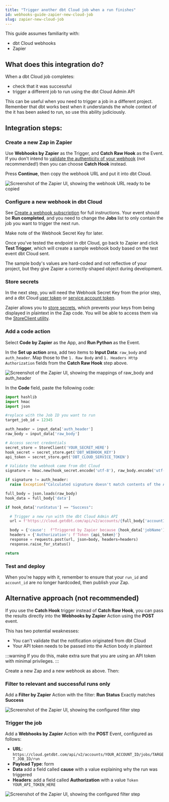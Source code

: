```yaml
---
title: "Trigger another dbt Cloud job when a run finishes"
id: webhooks-guide-zapier-new-cloud-job
slug: zapier-new-cloud-job
---
```


This guide assumes familiarity with:
- dbt Cloud webhooks
- Zapier

## What does this integration do? 
When a dbt Cloud job completes:
 - check that it was successful
 - trigger a different job to run using the dbt Cloud Admin API


 This can be useful when you need to trigger a job in a different project. Remember that dbt works best when it understands the whole context of the <Term id="dag"/> it has been asked to run, so use this ability judiciously.

## Integration steps:

### Create a new Zap in Zapier
Use **Webhooks by Zapier** as the Trigger, and **Catch Raw Hook** as the Event. If you don't intend to [validate the authenticity of your webhook](docs/deploy/webhooks#validate-a-webhook) (not recommended!) then you can choose **Catch Hook** instead. 

Press **Continue**, then copy the webhook URL and put it into dbt Cloud. 

![Screenshot of the Zapier UI, showing the webhook URL ready to be copied](/img/guides/orchestration/webhooks/zapier-common/catch-raw-hook.png)

### Configure a new webhook in dbt Cloud
See [Create a webhook subscription](/docs/deploy/webhooks#create-a-webhook-subscription) for full instructions. Your event should be **Run completed**, and you need to change the **Jobs** list to only contain the job you want to trigger the next run.

Make note of the Webhook Secret Key for later.

Once you've tested the endpoint in dbt Cloud, go back to Zapier and click **Test Trigger**, which will create a sample webhook body based on the test event dbt Cloud sent.

The sample body's values are hard-coded and not reflective of your project, but they give Zapier a correctly-shaped object during development. 

### Store secrets 
In the next step, you will need the Webhook Secret Key from the prior step, and a dbt Cloud [user token](https://docs.getdbt.com/docs/dbt-cloud-apis/user-tokens) or [service account token](https://docs.getdbt.com/docs/dbt-cloud-apis/service-tokens). 

Zapier allows you to [store secrets](https://help.zapier.com/hc/en-us/articles/8496293271053-Save-and-retrieve-data-from-Zaps), which prevents your keys from being displayed in plaintext in the Zap code. You will be able to access them via the [StoreClient utility](https://help.zapier.com/hc/en-us/articles/8496293969549-Store-data-from-code-steps-with-StoreClient).

### Add a code action
Select **Code by Zapier** as the App, and **Run Python** as the Event. 

In the **Set up action** area, add two items to **Input Data**: `raw_body` and `auth_header`. Map those to the `1. Raw Body` and `1. Headers Http Authorization` fields from the **Catch Raw Hook** step above.

![Screenshot of the Zapier UI, showing the mappings of raw_body and auth_header](/img/guides/orchestration/webhooks/zapier-common/run-python.png)

In the **Code** field, paste the following code: 

```python
import hashlib
import hmac
import json

#replace with the Job ID you want to run
target_job_id = 12345 

auth_header = input_data['auth_header']
raw_body = input_data['raw_body']

# Access secret credentials
secret_store = StoreClient('YOUR_SECRET_HERE')
hook_secret = secret_store.get('DBT_WEBHOOK_KEY')
api_token = secret_store.get('DBT_CLOUD_SERVICE_TOKEN')

# Validate the webhook came from dbt Cloud
signature = hmac.new(hook_secret.encode('utf-8'), raw_body.encode('utf-8'), hashlib.sha256).hexdigest()

if signature != auth_header:
  raise Exception("Calculated signature doesn't match contents of the Authorization header. This webhook may not have been sent from dbt Cloud.")

full_body = json.loads(raw_body)
hook_data = full_body['data'] 

if hook_data['runStatus'] == "Success":

  # Trigger a new run with the dbt Cloud Admin API
  url = f'https://cloud.getdbt.com/api/v2/accounts/{full_body['accountId']}/jobs/{target_job_id}/run'

  body = {'cause':  f"Triggered by Zapier because {hook_data['jobName']} Run #{hook_data['runId']} completed successfully"}
  headers = {'Authorization': f'Token {api_token}'}
  response = requests.post(url, json=body, headers=headers)
  response.raise_for_status()

return
```

### Test and deploy
When you're happy with it, remember to ensure that your `run_id` and `account_id` are no longer hardcoded, then publish your Zap.

## Alternative approach (not recommended)

If you use the **Catch Hook** trigger instead of **Catch Raw Hook**, you can pass the results directly into the **Webhooks by Zapier** Action using the **POST** event.

This has two potential weaknesses: 
- You can't validate that the notification originated from dbt Cloud
- Your API token needs to be passed into the Action body in plaintext

:::warning
If you do this, make extra sure that you are using an API token with minimal privileges.
:::

Create a new Zap and a new webhook as above. Then: 

### Filter to relevant and successful runs only 
Add a **Filter by Zapier** Action with the filter: **Run Status** Exactly matches **Success**

![Screenshot of the Zapier UI, showing the configured filter step](/img/guides/orchestration/webhooks/zapier-new-cloud-job/filter.png)


### Trigger the job
Add a **Webhooks by Zapier** Action with the **POST** Event, configured as follows:
- **URL**: `https://cloud.getdbt.com/api/v2/accounts/YOUR_ACCOUNT_ID/jobs/TARGET_JOB_ID/run`
- **Payload Type**: form
- **Data** add a field called **cause** with a value explaining why the run was triggered
- **Headers**: add a field called **Authorization** with a value `Token YOUR_API_TOKEN_HERE`

![Screenshot of the Zapier UI, showing the configured filter step](/img/guides/orchestration/webhooks/zapier-new-cloud-job/code-step.png)
